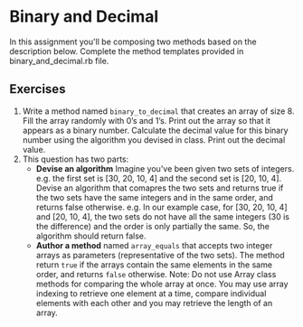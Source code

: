 # Binary and Decimal
In this assignment you'll be composing two methods based on the description
below. Complete the method templates provided in binary_and_decimal.rb file.

## Exercises
1. Write a method named `binary_to_decimal` that creates an array of size 8.
   Fill the array randomly with 0’s and 1’s. Print out the array so that it
   appears as a binary number. Calculate the decimal value for this binary
   number using the algorithm you devised in class. Print out the decimal value.
2. This question has two parts:
   - <strong>Devise an algorithm</strong> Imagine you've been given two sets of integers. e.g. the first set is [30, 20, 10, 4] and the second set is [20, 10, 4]. Devise an algorithm that comapres the two sets and returns true if the two sets have the same integers and in the same order, and returns false otherwise. e.g. In our example case, for [30, 20, 10, 4] and [20, 10, 4], the two sets do not have all the same integers (30 is the difference) and the order is only partially the same. So, the algorithm should return false.
   - <strong>Author a method</strong> named `array_equals` that accepts two integer arrays as parameters (representative of the two sets). The method return `true` if the arrays contain the same elements in the same order, and returns `false` otherwise. 
Note: Do not use Array class methods for comparing the whole array at once. You may use array indexing to retrieve one element at a time, compare individual elements with each other and you may retrieve the length of an array.
